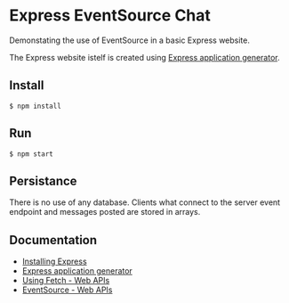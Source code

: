 # Express EventSource Chat

Demonstating the use of EventSource in a basic Express website.

The Express website istelf is created using [Express application generator](https://expressjs.com/en/starter/generator.html).

## Install

```
$ npm install
```

## Run

```
$ npm start
```

## Persistance

There is no use of any database. Clients what connect to the server
event endpoint and messages posted are stored in arrays.

## Documentation

- [Installing Express](https://expressjs.com/en/starter/installing.html)
- [Express application generator](https://expressjs.com/en/starter/generator.html)
- [Using Fetch - Web APIs](https://developer.mozilla.org/en-US/docs/Web/API/Fetch_API/Using_Fetch)
- [EventSource - Web APIs](https://developer.mozilla.org/en-US/docs/Web/API/EventSource)